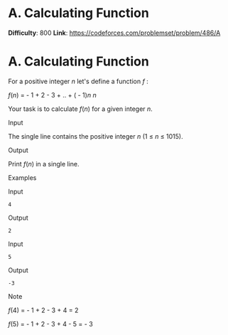 # A. Calculating Function 
**Difficulty**: 800 
**Link**: https://codeforces.com/problemset/problem/486/A

# A. Calculating Function
For a positive integer _n_ let's define a function _f_ :

_f_(_n_) = - 1 + 2 - 3 + .. + ( - 1)_n_ _n_

Your task is to calculate _f_(_n_) for a given integer _n_.

Input

The single line contains the positive integer _n_ (1 ≤  _n_ ≤ 1015).

Output

Print _f_(_n_) in a single line.

Examples

Input

    
    
    4  
    

Output

    
    
    2  
    

Input

    
    
    5  
    

Output

    
    
    -3  
    

Note

 _f_(4) = - 1 + 2 - 3 + 4 = 2

 _f_(5) = - 1 + 2 - 3 + 4 - 5 = - 3

